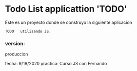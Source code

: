# Todo List applicattion 'TODO'

Este es un proyecto donde se construyo la siguiente aplicacion

```
TODO   utilizando JS.
```

### version:
produccion

fecha: 9/18/2020
practica: Curso JS con Fernando 
